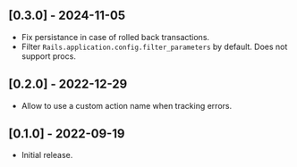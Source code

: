 ## [0.3.0] - 2024-11-05

- Fix persistance in case of rolled back transactions.
- Filter `Rails.application.config.filter_parameters` by default. Does not support procs. 

## [0.2.0] - 2022-12-29

- Allow to use a custom action name when tracking errors.

## [0.1.0] - 2022-09-19

- Initial release.

